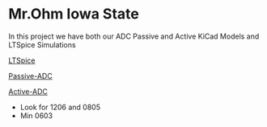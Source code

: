 # Mr.Ohm Iowa State
In this project we have both our ADC Passive and Active KiCad Models and LTSpice Simulations

[LTSpice](LTSpice)

[Passive-ADC](Passive-ADC)

[Active-ADC](Active-ADC)

- Look for 1206 and 0805
- Min 0603
